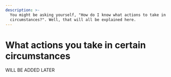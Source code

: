 ```yaml
---
description: >-
  You might be asking yourself, "How do I know what actions to take in certain
  circumstances?". Well, that will all be explained here.
---
```


# What actions you take in certain circumstances

WILL BE ADDED LATER

